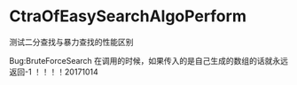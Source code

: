# CtraOfEasySearchAlgoPerform
测试二分查找与暴力查找的性能区别

Bug:BruteForceSearch 在调用的时候，如果传入的是自己生成的数组的话就永远返回-1 ！！！！20171014
